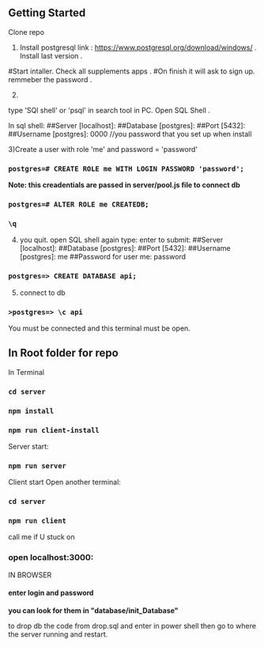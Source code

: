 ## Getting Started
Clone repo

1) Install postgresql 
link : https://www.postgresql.org/download/windows/ .
Install last version .

 #Start intaller. Check all supplements apps . 
  #On finish it will ask to sign up. remmeber the password .

2)
type 'SQl shell' or 'psql' in search tool in PC.
Open SQL Shell .


In sql shell: 
##Server [localhost]:
##Database [postgres]:
##Port [5432]:
##Username [postgres]: 0000 //you password that you set up when install

3)Create a user with role 'me' and password = 'password' 
### `postgres=# CREATE ROLE me WITH LOGIN PASSWORD 'password';`

**Note: this creadentials are passed in server/pool.js file to connect db**
### `postgres=# ALTER ROLE me CREATEDB;`

 
### `\q`


4) you quit. open SQL shell again
type: enter to submit:
##Server [localhost]:
##Database [postgres]:
##Port [5432]:
##Username [postgres]: me
##Password for user me: password

### `postgres=> CREATE DATABASE api;`

5) connect to db
### `>postgres=> \c api`
You must be connected and this terminal must be open.

## In Root folder for repo

In Terminal
### `cd server`
### `npm install`
### `npm run client-install`
Server start:
### `npm run server`

Client start
Open another terminal:
### `cd server`
### `npm run client`

call me if U stuck on 
  
### open localhost:3000:
IN BROWSER
#### enter login and password 
**you can look for them in "database/init_Database"**



to drop db the code from drop.sql and enter in power shell 
then go to where the server running and restart.


